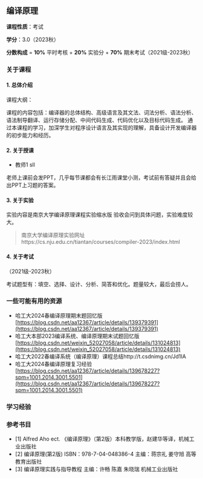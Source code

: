 ## 编译原理

**课程性质**：考试

**学分**：3.0（2023秋）

**分数构成** = **10%** 平时考核 + **20%** 实验分 + **70%** 期末考试（2021级-2023秋）


### 关于课程


#### 1. 总体介绍

课程大纲：

课程的内容包括：编译器的总体结构、高级语言及其文法、词法分析、语法分析、语法制导翻译、运行存储分配、中间代码生成、代码优化以及目标代码生成。 通过本课程的学习，加深学生对程序设计语言及其实现的理解，具备设计开发编译器的初步能力和经历。


#### 2. 关于授课

- 教师1 sll

老师上课前会发PPT，几乎每节课都会有长江雨课堂小测，考试前有答疑并且会给出PPT上习题的答案。


#### 3. 关于实验


实验内容是南京大学编译原理课程实验缩水版
验收会问到具体问题，实验难度较大。

> 南京大学编译原理实验网址https://cs.nju.edu.cn/tiantan/courses/compiler-2023/index.html


#### 4. 关于考试

（2021级-2023秋）

考试题型有：填空、选择、设计、分析、简答和优化。题量较大，最后会捞人。


### 一些可能有用的资源

- 哈工大2024春编译原理期末题回忆版[https://blog.csdn.net/aa12367/article/details/139379391](https://blog.csdn.net/aa12367/article/details/139379391)
- 哈工大本部2023编译系统、编译原理期末试题回忆版[https://blog.csdn.net/weixin_52027058/article/details/131024813](https://blog.csdn.net/weixin_52027058/article/details/131024813)
- 哈工大2022春编译系统（编译原理）课程总结http://t.csdnimg.cn/Jd1IA
- 哈工大2024春编译原理复习经验[https://blog.csdn.net/aa12367/article/details/139678227?spm=1001.2014.3001.5501](https://blog.csdn.net/aa12367/article/details/139678227?spm=1001.2014.3001.5501)

### 学习经验



### 参考书目

- [1] Alfred Aho ect. 《编译原理》（第2版）本科教学版，赵建华等译，机械工业出版社
- [2] 编译原理(第2版) ISBN：978-7-04-048386-4 主编：蒋宗礼 姜守旭 高等教育出版社
- [3] 编译原理实践与指导教程 主编：许畅  陈嘉  朱晓瑞  机械工业出版社
